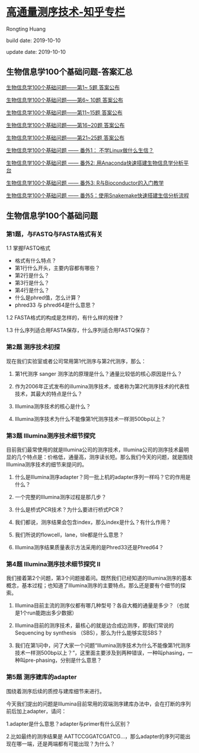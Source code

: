 # [高通量测序技术-知乎专栏](https://zhuanlan.zhihu.com/ngs-learning)
Rongting Huang

build date: 2019-10-10

update date: 2019-10-10

## 生物信息学100个基础问题-答案汇总
[生物信息学100个基础问题——第1~ 5题 答案公布](https://zhuanlan.zhihu.com/p/34957915)

[生物信息学100个基础问题——第6~ 10题 答案公布](https://zhuanlan.zhihu.com/p/35262911)

[生物信息学100个基础问题——第11~15题 答案公布](https://zhuanlan.zhihu.com/p/35875081)

[生物信息学100个基础问题——第16~20题 答案公布](https://zhuanlan.zhihu.com/p/36591134)

[生物信息学100个基础问题——第21~25题 答案公布](https://zhuanlan.zhihu.com/p/44859871)

[生物信息学100个基础问题 —— 番外1： 不学Linux做什么生信？](https://zhuanlan.zhihu.com/p/34935771)

[生物信息学100个基础问题 —— 番外2: 用Anaconda快速搭建生物信息学分析平台](https://zhuanlan.zhihu.com/p/35711429)

[生物信息学100个基础问题 —— 番外3: R与Bioconductor的入门教学](https://zhuanlan.zhihu.com/p/37651960)

[生物信息学100个基础问题 —— 番外5：使用Snakemake快速搭建生信分析流程](https://zhuanlan.zhihu.com/p/58812856)


## 生物信息学100个基础问题
### 第1题，与FASTQ与FASTA格式有关

1.1 掌握FASTQ格式

- 格式有什么特点？
- 第1行什么开头，主要内容都有哪些？
- 第2行是什么？
- 第3行是什么？
- 第4行是什么？
- 什么是phred值，怎么计算？
- phred33 与 phred64是什么意思？

1.2 FASTA格式的构成是怎样的，有什么样的规律？

1.3 什么序列适合用FASTA保存，什么序列适合用FASTQ保存？

###  第2题 测序技术初探
现在我们实验室或者公司常用第1代测序与第2代测序，那么：

1. 第1代测序 sanger 测序法的原理是什么？通量比较低的核心原因是什么？

2. 作为2006年正式发布的illumina测序技术，或者称为第2代测序技术的代表性技术，其最大的特点是什么？

3. Illumina测序技术的核心是什么？

4. Illumina测序技术为什么不能像第1代测序技术一样测500bp以上？

### 第3题 Illumina测序技术细节探究
目前我们最常使用的就是Illumina公司的测序技术，Illumina公司的测序技术最明显的几个特点是：价格低，通量高，测序读长短。那么我们今天的问题，就是围绕Illumina测序技术的细节来提问的。

1. 什么是Illumina测序adapter？同一批上机的adapter序列一样吗？它的作用是什么？

2. 一个完整的Illumina测序过程是那几步？

3. 什么是桥式PCR技术？为什么要进行桥式PCR？

4. 我们都说，测序结果会包含index，那么index是什么？有什么作用？

5. 我们所说的flowcell，lane，tile都是什么意思？

6. Illumina测序结果质量表示方法采用的是Phred33还是Phred64？

### 第4题 Illumina测序技术细节探究 II
我们接着第2个问题，第3个问题接着问。既然我们已经知道的Illumina测序的基本概念，基本过程；也知道了Illumina测序的主要特点。那么还是要有个细节的探索。

1. Illumina目前主流的测序仪都有哪几种型号？各自大概的通量是多少？（也就是1个run能跑出多少数据）

2. Illumina目前的测序技术，最核心的就是边合成边测序，即我们常说的 Sequencing by synthesis （SBS），那么为什么能够实现SBS？

3. 我们在第1问中，问了大家一个问题“Illumina测序技术为什么不能像第1代测序技术一样测500bp以上？”，这里面主要涉及到两种错误，一种叫phasing，一种叫pre-phasing，分别是什么意思？

### 第5题 测序建库的adapter
围绕着测序后续的质控与建库细节来进行。

今天我们提出的问题是Illumina目前常用的双端测序建库办法中，会在打断的序列前后加上adapter，请问：

1.adapter是什么意思？adapter与primer有什么区别？

2.比如最终的测序结果是 AATTCCGGATCGATCG...，那么adapter的序列可能出现在哪一端，还是两端都有可能出现？为什么？






